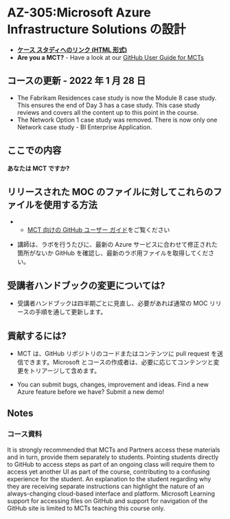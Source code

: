 # <a name="az-305-designing-microsoft-azure-infrastructure-solutions"></a>AZ-305:Microsoft Azure Infrastructure Solutions の設計

- **[ケース スタディへのリンク (HTML 形式)](https://microsoftlearning.github.io/AZ-305-DesigningMicrosoftAzureInfrastructureSolutions/)**
- <bpt id="p1">**</bpt>Are you a MCT?<ept id="p1">**</ept> - Have a look at our <bpt id="p1">[</bpt>GitHub User Guide for MCTs<ept id="p1">](https://microsoftlearning.github.io/MCT-User-Guide/)</ept>

## <a name="course-update---28-january-2022"></a>コースの更新 - 2022 年 1 月 28 日

- The Fabrikam Residences case study is now the Module 8 case study. This ensures the end of Day 3 has a case study. This case study reviews and covers all the content up to this point in the course. 
- The Network Option 1 case study was removed. There is now only one Network case study - BI Enterprise Application. 

## <a name="what-are-we-doing"></a>ここでの内容

**あなたは MCT ですか?**

## <a name="how-should-i-use-these-files-relative-to-the-released-moc-files"></a>リリースされた MOC のファイルに対してこれらのファイルを使用する方法

- - [MCT 向けの GitHub ユーザー ガイド](https://microsoftlearning.github.io/MCT-User-Guide/)をご覧ください 

- 講師は、ラボを行うたびに、最新の Azure サービスに合わせて修正された箇所がないか GitHub を確認し、最新のラボ用ファイルを取得してください。

## <a name="what-about-changes-to-the-student-handbook"></a>受講者ハンドブックの変更については?

- 受講者ハンドブックは四半期ごとに見直し、必要があれば通常の MOC リリースの手順を通して更新します。

## <a name="how-do-i-contribute"></a>貢献するには?

- MCT は、GitHub リポジトリのコードまたはコンテンツに pull request を送信できます。Microsoft とコースの作成者は、必要に応じてコンテンツと変更をトリアージして含めます。

- You can submit bugs, changes, improvement and ideas.  Find a new Azure feature before we have?  Submit a new demo!

## <a name="notes"></a>Notes

### <a name="classroom-materials"></a>コース資料

It is strongly recommended that MCTs and Partners access these materials and in turn, provide them separately to students.  Pointing students directly to GitHub to access steps as part of an ongoing class will require them to access yet another UI as part of the course, contributing to a confusing experience for the student. An explanation to the student regarding why they are receiving separate  instructions can highlight the nature of an always-changing cloud-based interface and platform. Microsoft Learning support for accessing files on GitHub and support for navigation of the GitHub site is limited to MCTs teaching this course only.
